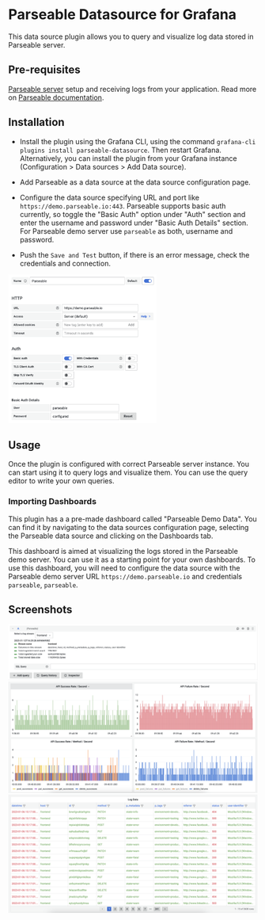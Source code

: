 # Parseable Datasource for Grafana

This data source plugin allows you to query and visualize log data stored in Parseable server.

## Pre-requisites

[Parseable server](https://github.com/parseablehq/parseable) setup and receiving logs from your application. Read more on [Parseable documentation](https://www.parseable.io/docs/quick-start).

## Installation

- Install the plugin using the Grafana CLI, using the command `grafana-cli plugins install parseable-datasource`. Then restart Grafana. Alternatively, you can install the plugin from your Grafana instance (Configuration > Data sources > Add Data source).

- Add Parseable as a data source at the data source configuration page.

- Configure the data source specifying URL and port like `https://demo.parseable.io:443`. Parseable supports basic auth currently, so toggle the "Basic Auth" option under "Auth" section and enter the username and password under "Basic Auth Details" section. For Parseable demo server use `parseable` as both, username and password.

- Push the `Save and Test` button, if there is an error message, check the credentials and connection.

<img src="https://github.com/parseablehq/parseable-datasource/blob/main/src/img/configuration.png?raw=true" width="300" height="300">

## Usage

Once the plugin is configured with correct Parseable server instance. You can start using it to query logs and visualize them. You can use the query editor to write your own queries.

### Importing Dashboards

This plugin has a a pre-made dashboard called "Parseable Demo Data". You can find it by navigating to the data sources configuration page, selecting the Parseable data source and clicking on the Dashboards tab.

This dashboard is aimed at visualizing the logs stored in the Parseable demo server. You can use it as a starting point for your own dashboards. To use this dashboard, you will need to configure the data source with the Parseable demo server URL `https://demo.parseable.io` and credentials `parseable`, `parseable`.

## Screenshots

![query editor](https://github.com/parseablehq/parseable-datasource/blob/main/src/img/query-editor.png?raw=true)
![log dashboard](https://github.com/parseablehq/parseable-datasource/blob/main/src/img/log-visualisation.png?raw=true)
![log text view](https://github.com/parseablehq/parseable-datasource/blob/main/src/img/log-view-text.png?raw=true)

